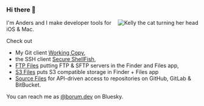 ### Hi there 👋

<img align="right" src="https://github.com/user-attachments/assets/33c70571-2ff4-4e0d-89f7-93bbdd698947" alt="Kelly the cat turning her head" />

I'm Anders and I make developer tools for iOS & Mac. 

Check out 
* My Git client [Working Copy](https://workingcopy.app/),
* the SSH client [Secure ShellFish](https://secureshellfish.app/),
* [FTP Files](https://ftpfiles.app/) putting FTP & SFTP servers in the Finder and Files app,
* [S3 Files](https://s3files.app/) puts S3 compatible storage in Finder + Files app 
* [Source Files](https://sourcefiles.app/) for API-driven access to repositories on GitHub, GitLab & BitBucket.

You can reach me as [@borum.dev](https://bsky.app/profile/borum.dev) on Bluesky.

